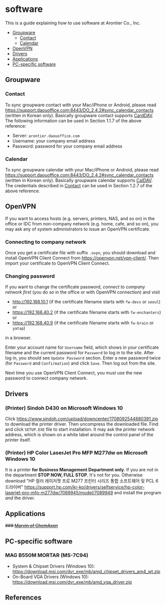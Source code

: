 # software

This is a guide explaining how to use software at Arontier Co., Inc.

* [Groupware](#groupware)
  * [Contact](#contact) 
  * [Calendar](#calendar) 
* [OpenVPN](#openvpn)
* [Drivers](#drivers)
* [Applications](#applications)
* [PC-specific software](#pc-specific-software)

## Groupware 

### Contact

To sync groupware contact with your Mac/iPhone or Android, please read https://support.daouoffice.com:8443/DO_2.4.2#sync_calendar_contacts (written in Korean only).
Basically groupware contact supports [CardDAV](https://en.wikipedia.org/wiki/CardDAV). 
The following information can be used in Section 1.1.7 of the above reference:

* Server: `arontier.daouoffice.com`
* Username: your company email address
* Password: password for your company email address

### Calendar

To sync groupware calendar with your Mac/iPhone or Android, please read https://support.daouoffice.com:8443/DO_2.4.2#sync_calendar_contacts (written in Korean only).
Basically groupware calendar supports [CalDAV](https://en.wikipedia.org/wiki/CalDAV).
The credentials described in [Contact](#contact) can be used in Section 1.2.7 of the above reference.

## OpenVPN

If you want to access hosts (e.g. servers, printers, NAS, and so on) in the office or IDC
from non-company network (e.g. home, cafe, and so on),
you may ask any of system administrators to issue an OpenVPN certificate.

### Connecting to company network

Once you get a certificate file with suffix `.ovpn`, you should download
and install OpenVPN Client Connect from https://openvpn.net/vpn-client/.
Then import your certificate to OpenVPN Client Connect.

### Changing password

If you want to change the certificate password, *connect to company network first*
(you do so in the office or with OpenVPN connection) and visit 

* http://192.168.10.1 (if the certificate filename starts with `fw-devs` or `seoul`) or 
* https://192.168.40.2 (if the certificate filename starts with `fw-enchanters`) or 
* https://192.168.40.9 (if the certificate filename starts with `fw-brain` or `yatap`) 

in a browser. 

Enter your account name for `Username` field, which shows in your certificate filename
and the current password for `Password` to log in to the site.
After log in, you should see `Update Password` section. 
Enter a new password twice (for `Password` and `Confirmation`) and click `Save`.
Then log out from the site.  

Next time you use OpenVPN Client Connect, you must use the new password to connect company network.

## Drivers

### (Printer) Sindoh D430 on Microsoft Windows 10

Click https://www.sindoh.com/upload/downcenter/1708092544880391.zip to download the printer driver.
Then uncompress the downloaded file. Find and click `SETUP.EXE` file to start installation.
It may ask the printer network address, which is shown on a white label around the control panel of the printer itself. 

<!--
Visit https://www.sindoh.com/downcenter/dc_list.do and search for D430.
Then select `PCL6 Driver(빠른설치)`, download, and install the driver.
-->

### (Printer) HP Color LaserJet Pro MFP M277dw on Microsoft Windows 10

It is a printer **for Business Management Department only**.
If you are not in the department **STOP NOW, FULL STOP**. It's not for you.
Otherwise download "HP 컬러 레이저젯 프로 M277 프린터 시리즈 통합 소프트웨어 및 PCL 6 드라이버" 
https://support.hp.com/kr-ko/drivers/selfservice/hp-color-laserjet-pro-mfp-m277dw/7089945/model/7089949
and install the program *and* the driver.

## Applications

~~### [Marvin of ChemAxon](files/marvin.pdf)~~

## PC-specific software

### MAG B550M MORTAR (MS-7C94)

* System & Chipset Drivers (Windows 10): https://download.msi.com/dvr_exe/mb/amd_chipset_drivers_am4_wt.zip
* On-Board VGA Drivers (Windows 10): https://download.msi.com/dvr_exe/mb/amd_vga_driver.zip

## References

